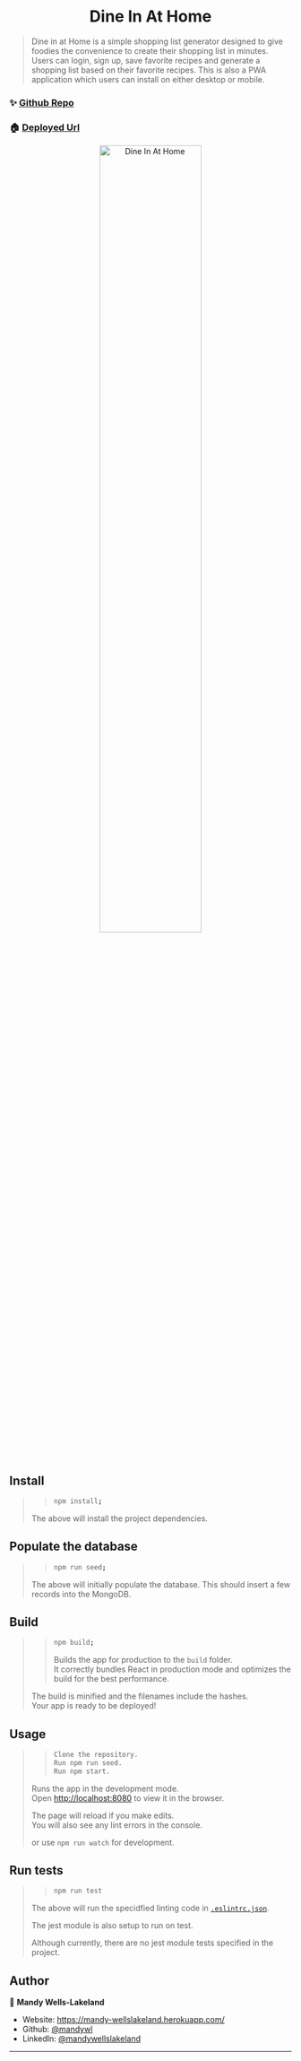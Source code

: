 <h1 align="center">Dine In At Home</h1>

> Dine in at Home is a simple shopping list generator designed to give foodies the convenience to create their shopping list in minutes. Users can login, sign up, save favorite recipes and generate a shopping list based on their favorite recipes. This is also a PWA application which users can install on either desktop or mobile.

### ✨ [Github Repo](https://github.com/mandywl/Dine-In-At-Home)

### 🏠 [Deployed Url](https://dine-in-at-home.herokuapp.com/)

<div align="center">
<img alt="Dine In At Home" src= "" width= 60%/>
</div>

## Install

> > ```sh
> > npm install;
> > ```
>
> The above will install the project dependencies.

## Populate the database

> > ```sh
> > npm run seed;
> > ```
>
> The above will initially populate the database. This should insert a few records into the MongoDB.

## Build

> > ```sh
> > npm build;
> > ```
> >
> > Builds the app for production to the `build` folder.<br>
> > It correctly bundles React in production mode and optimizes the build for the best performance.
>
> The build is minified and the filenames include the hashes.<br>
> Your app is ready to be deployed!

## Usage

> > ```sh
> > Clone the repository.
> > Run npm run seed.
> > Run npm start.
> >
> > ```
>
> Runs the app in the development mode.<br />
> Open [http://localhost:8080](http://localhost:8080) to view it in the browser.
>
> The page will reload if you make edits.<br />
> You will also see any lint errors in the console.
>
> or use `npm run watch` for development.

## Run tests

> > ```sh
> > npm run test
> > ```
>
> The above will run the specidfied linting code in [`.eslintrc.json`](https://github.com/mandywl/shopping-cart/blob/master/.eslintrc.json).
>
> The jest module is also setup to run on test.
>
> Although currently, there are no jest module tests specified in the project.

## Author

👤 **Mandy Wells-Lakeland**

- Website: https://mandy-wellslakeland.herokuapp.com/
- Github: [@mandywl](https://github.com/mandywl)
- LinkedIn: [@mandywellslakeland](https://www.linkedin.com/in/mandywellslakeland/)

---
